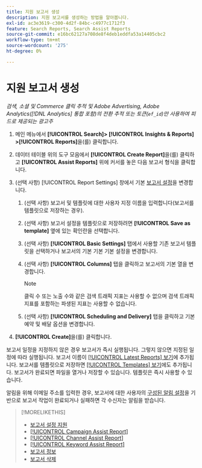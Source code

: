```yaml
---
title: 지원 보고서 생성
description: 지원 보고서를 생성하는 방법을 알아봅니다.
exl-id: ac3e3619-c300-4d2f-84bc-c4977c1712f3
feature: Search Reports, Search Assist Reports
source-git-commit: e16bc62127a708de8f4deb1eddfa53a14405cbc2
workflow-type: tm+mt
source-wordcount: '275'
ht-degree: 0%

---
```


# 지원 보고서 생성

*검색, 소셜 및 Commerce 클릭 추적 및 Adobe Advertising, Adobe Analytics([!DNL Analytics] 통합 포함)의 전환 추적 또는 토큰(`ef_id`)만 사용하여 피드로 제공되는 광고주*

1. 메인 메뉴에서 **[!UICONTROL Search]> [!UICONTROL Insights & Reports] >[!UICONTROL Reports]**&#x200B;을(를) 클릭합니다.

1. 데이터 테이블 위의 도구 모음에서 **[!UICONTROL Create Report]**&#x200B;을(를) 클릭하고 **[!UICONTROL Assist Reports]** 위에 커서를 놓은 다음 보고서 형식을 클릭합니다.

1. (선택 사항) [!UICONTROL Report Settings] 창에서 기본 [보고서 설정](assist-report-settings.md)을 변경합니다.

   1. (선택 사항) 보고서 및 템플릿에 대한 사용자 지정 이름을 입력합니다(보고서를 템플릿으로 저장하는 경우).

   1. (선택 사항) 보고서 설정을 템플릿으로 저장하려면 **[!UICONTROL Save as template]** 옆에 있는 확인란을 선택합니다.

   1. (선택 사항) **[!UICONTROL Basic Settings]** 탭에서 사용할 기존 보고서 템플릿을 선택하거나 보고서의 기본 기본 기본 설정을 변경합니다.

   1. (선택 사항) **[!UICONTROL Columns]** 탭을 클릭하고 보고서의 기본 열을 변경합니다.

      >[!NOTE]
      >
      >클릭 수 또는 노출 수와 같은 검색 트래픽 지표는 사용할 수 없으며 검색 트래픽 지표를 포함하는 파생된 지표는 사용할 수 없습니다.

   1. (선택 사항) **[!UICONTROL Scheduling and Delivery]** 탭을 클릭하고 기본 예약 및 배달 옵션을 변경합니다.

1. **[!UICONTROL Create]**&#x200B;을(를) 클릭합니다.

보고서 일정을 지정하지 않은 경우 보고서가 즉시 실행됩니다. 그렇지 않으면 지정된 일정에 따라 실행됩니다. 보고서 이름이 [[!UICONTROL Latest Reports] 보기](/help/search-social-commerce/reports/report-about.md)에 추가됩니다. 보고서를 템플릿으로 저장하면 [[!UICONTROL Templates] 보기](/help/search-social-commerce/reports/report-about.md)에도 추가됩니다. 보고서가 완료되면 파일을 열거나 저장할 수 있습니다. 템플릿은 즉시 사용할 수 있습니다.

알림을 위해 이메일 주소를 입력한 경우, 보고서에 대한 사용자의 [구성된 알림 설정](/help/search-social-commerce/notifications/notification-edit.md)을 기반으로 보고서 작업이 완료되거나 실패하면 각 수신자는 알림을 받습니다.

>[!MORELIKETHIS]
>
>* [보고서 설정 지원](assist-report-settings.md)
>* [[!UICONTROL Campaign Assist Report]](campaign-assist-report.md)
>* [[!UICONTROL Channel Assist Report]](channel-assist-report.md)
>* [[!UICONTROL Keyword Assist Report]](keyword-assist-report.md)
>* [보고서 정보](/help/search-social-commerce/reports/report-about.md)
>* [보고서 삭제](/help/search-social-commerce/reports/management/report-delete.md)
